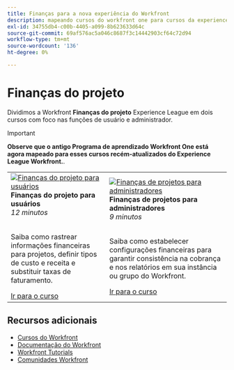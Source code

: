 ```yaml
---
title: Finanças para a nova experiência do Workfront
description: mapeando cursos do workfront one para cursos da experience league
exl-id: 34755db4-c00b-4405-a099-8b623633d64c
source-git-commit: 69af576ac5a046c8687f3c14442903cf64c72d94
workflow-type: tm+mt
source-wordcount: '136'
ht-degree: 0%

---
```


# Finanças do projeto

Dividimos a Workfront **Finanças do projeto** Experience League em dois cursos com foco nas funções de usuário e administrador.

>[!IMPORTANT]
>
>**Observe que o antigo Programa de aprendizado Workfront One está agora mapeado para esses cursos recém-atualizados do Experience League Workfront.**.

<table>
  <tr>
   <td>
      <a href="https://experienceleague.adobe.com/docs/courses/using/workfront-u-1-2023-1-finances.html">
      <img alt="Finanças do projeto para usuários" src="https://cdn.experienceleague.adobe.com/thumb/project-finances-for-users.png"/>
      </a>
      <div>
         <strong>Finanças do projeto para usuários</strong></a>         
         <br/><em>12 minutos</em>
      </div>
      <p>
        <br/>
         Saiba como rastrear informações financeiras para projetos, definir tipos de custo e receita e substituir taxas de faturamento.
      </p>
      <a  rel="noreferrer" target="_blank" href="https://experienceleague.adobe.com/docs/courses/using/workfront-u-1-2023-1-finances.html" class="spectrum-Button spectrum-Button--primary spectrum-Button--sizeM">
      <span class="spectrum-Button-label has-no-wrap has-text-weight-bold">Ir para o curso</span>
      </a>
   </td>
      <td>
      <a href="https://experienceleague.adobe.com/docs/courses/using/workfront-a-1-2023-1-finances.html">
      <img alt="Finanças de projetos para administradores" src="https://cdn.experienceleague.adobe.com/thumb/project-finances-for-administrators.png"/>
      </a>
      <div>
         <strong>Finanças de projetos para administradores</strong></a>         
         <br/><em>9 minutos</em>
      </div>
      <p>
        <br/>
         Saiba como estabelecer configurações financeiras para garantir consistência na cobrança e nos relatórios em sua instância ou grupo do Workfront.
      </p>
      <a  rel="noreferrer" target="_blank" href="https://experienceleague.adobe.com/docs/courses/using/workfront-a-1-2023-1-finances.html" class="spectrum-Button spectrum-Button--primary spectrum-Button--sizeM">
      <span class="spectrum-Button-label has-no-wrap has-text-weight-bold">Ir para o curso</span>
      </a>
   </td>
  </tr>

</table>

## Recursos adicionais

* [Cursos do Workfront](https://experienceleague.adobe.com/?lang=en&amp;Solution=Workfront#courses)
* [Documentação do Workfront](https://experienceleague.adobe.com/docs/workfront.html)
* [Workfront Tutorials](https://experienceleague.adobe.com/docs/workfront-learn/tutorials-workfront/home.html)
* [Comunidades Workfront](https://experienceleaguecommunities.adobe.com/t5/workfront/ct-p/workfront)


